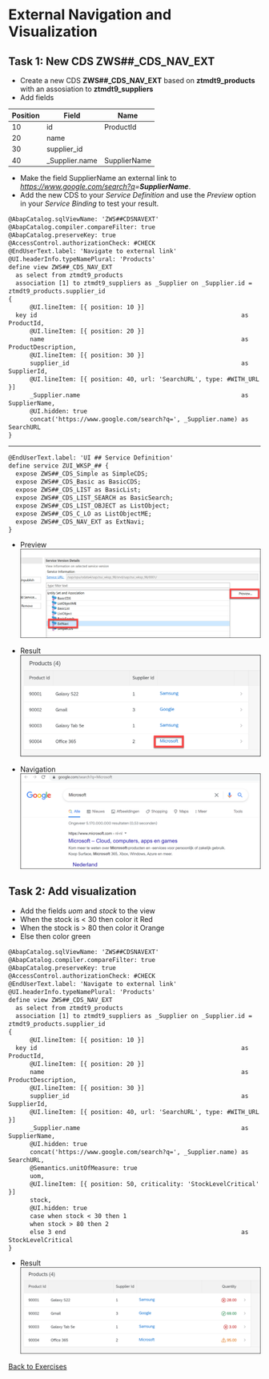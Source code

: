 # External Navigation and Visualization

## Task 1: New CDS **ZWS##_CDS_NAV_EXT**

* Create a new CDS **ZWS##_CDS_NAV_EXT** based on **ztmdt9_products** with an assosiation to **ztmdt9_suppliers**
* Add fields

| Position | Field | Name |
| - | - | - |
| 10 | id | ProductId |
| 20 | name |
| 30 | supplier_id |
| 40 | _Supplier.name | SupplierName |

* Make the field SupplierName an external link to *<https://www.google.com/search?q>=**SupplierName***.
* Add the new CDS to your *Service Definition* and use the *Preview* option in your *Service Binding* to test your result.

```ABAP CDS
@AbapCatalog.sqlViewName: 'ZWS##CDSNAVEXT'
@AbapCatalog.compiler.compareFilter: true
@AbapCatalog.preserveKey: true
@AccessControl.authorizationCheck: #CHECK
@EndUserText.label: 'Navigate to external link'
@UI.headerInfo.typeNamePlural: 'Products'
define view ZWS##_CDS_NAV_EXT
  as select from ztmdt9_products
  association [1] to ztmdt9_suppliers as _Supplier on _Supplier.id = ztmdt9_products.supplier_id
{
      @UI.lineItem: [{ position: 10 }]
  key id                                                         as ProductId,
      @UI.lineItem: [{ position: 20 }]
      name                                                       as ProductDescription,
      @UI.lineItem: [{ position: 30 }]
      supplier_id                                                as SupplierId,
      @UI.lineItem: [{ position: 40, url: 'SearchURL', type: #WITH_URL }]
      _Supplier.name                                             as SupplierName,
      @UI.hidden: true
      concat('https://www.google.com/search?q=', _Supplier.name) as SearchURL
}
```

---

```ABAP
@EndUserText.label: 'UI ## Service Definition'
define service ZUI_WKSP_## {
  expose ZWS##_CDS_Simple as SimpleCDS;
  expose ZWS##_CDS_Basic as BasicCDS;
  expose ZWS##_CDS_LIST as BasicList;
  expose ZWS##_CDS_LIST_SEARCH as BasicSearch;
  expose ZWS##_CDS_LIST_OBJECT as ListObject;
  expose ZWS##_CDS_C_LO as ListObjectME;
  expose ZWS##_CDS_NAV_EXT as ExtNavi;
}
```

* Preview![Preview](../../Images/084.png)

* Result![Result](../../Images/082.png)
* Navigation![Navigation](../../Images/083.png)

## Task 2: Add visualization

* Add the fields *uom* and *stock* to the view
* When the stock is < 30 then color it Red
* When the stock is > 80 then color it Orange
* Else then color green

```ABAP CDS
@AbapCatalog.sqlViewName: 'ZWS##CDSNAVEXT'
@AbapCatalog.compiler.compareFilter: true
@AbapCatalog.preserveKey: true
@AccessControl.authorizationCheck: #CHECK
@EndUserText.label: 'Navigate to external link'
@UI.headerInfo.typeNamePlural: 'Products'
define view ZWS##_CDS_NAV_EXT
  as select from ztmdt9_products
  association [1] to ztmdt9_suppliers as _Supplier on _Supplier.id = ztmdt9_products.supplier_id
{
      @UI.lineItem: [{ position: 10 }]
  key id                                                         as ProductId,
      @UI.lineItem: [{ position: 20 }]
      name                                                       as ProductDescription,
      @UI.lineItem: [{ position: 30 }]
      supplier_id                                                as SupplierId,
      @UI.lineItem: [{ position: 40, url: 'SearchURL', type: #WITH_URL }]
      _Supplier.name                                             as SupplierName,
      @UI.hidden: true
      concat('https://www.google.com/search?q=', _Supplier.name) as SearchURL,
      @Semantics.unitOfMeasure: true
      uom,
      @UI.lineItem: [{ position: 50, criticality: 'StockLevelCritical' }]
      stock,
      @UI.hidden: true
      case when stock < 30 then 1
      when stock > 80 then 2
      else 3 end                                                 as StockLevelCritical
}
```

* Result![Result](./../../Images/085.png)

[Back to Exercises](../README.md)
